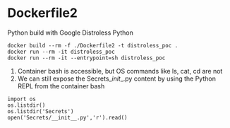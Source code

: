 # Dockerfile2

Python build with Google Distroless Python

```
docker build --rm -f ./Dockerfile2 -t distroless_poc .
docker run --rm -it distroless_poc
docker run --rm -it --entrypoint=sh distroless_poc
```

1) Container bash is accessible, but OS commands like ls, cat, cd are not
2) We can still expose the Secrets\__init__.py content by using the Python REPL from the container bash

```
import os
os.listdir()
os.listdir('Secrets')
open('Secrets/__init__.py','r').read()
```





